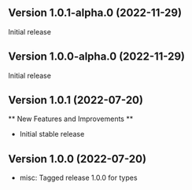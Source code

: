 
## Version 1.0.1-alpha.0 (2022-11-29)

Initial release

## Version 1.0.0-alpha.0 (2022-11-29)

Initial release

## Version 1.0.1 (2022-07-20)

** New Features and Improvements **

- Initial stable release

## Version 1.0.0 (2022-07-20)

* misc: Tagged release 1.0.0 for types
